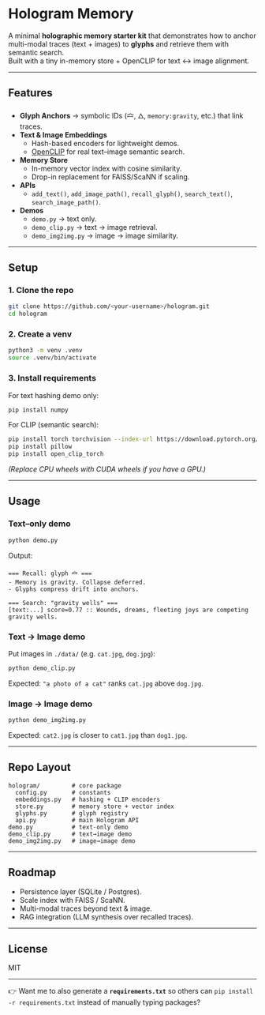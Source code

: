 # Hologram Memory

A minimal **holographic memory starter kit** that demonstrates how to anchor multi-modal traces (text + images) to **glyphs** and retrieve them with semantic search.  
Built with a tiny in-memory store + OpenCLIP for text ↔ image alignment.

---

## Features
- **Glyph Anchors** → symbolic IDs (🝞, 🜂, `memory:gravity`, etc.) that link traces.
- **Text & Image Embeddings**
  - Hash-based encoders for lightweight demos.
  - [OpenCLIP](https://github.com/mlfoundations/open_clip) for real text–image semantic search.
- **Memory Store**
  - In-memory vector index with cosine similarity.
  - Drop-in replacement for FAISS/ScaNN if scaling.
- **APIs**
  - `add_text()`, `add_image_path()`, `recall_glyph()`, `search_text()`, `search_image_path()`.
- **Demos**
  - `demo.py` → text only.
  - `demo_clip.py` → text → image retrieval.
  - `demo_img2img.py` → image → image similarity.

---

## Setup

### 1. Clone the repo
```bash
git clone https://github.com/<your-username>/hologram.git
cd hologram
````

### 2. Create a venv

```bash
python3 -m venv .venv
source .venv/bin/activate
```

### 3. Install requirements

For text hashing demo only:

```bash
pip install numpy
```

For CLIP (semantic search):

```bash
pip install torch torchvision --index-url https://download.pytorch.org/whl/cpu
pip install pillow
pip install open_clip_torch
```

*(Replace CPU wheels with CUDA wheels if you have a GPU.)*

---

## Usage

### Text–only demo

```bash
python demo.py
```

Output:

```
=== Recall: glyph 🝞 ===
- Memory is gravity. Collapse deferred.
- Glyphs compress drift into anchors.

=== Search: "gravity wells" ===
[text:...] score=0.77 :: Wounds, dreams, fleeting joys are competing gravity wells.
```

### Text → Image demo

Put images in `./data/` (e.g. `cat.jpg`, `dog.jpg`):

```bash
python demo_clip.py
```

Expected: `"a photo of a cat"` ranks `cat.jpg` above `dog.jpg`.

### Image → Image demo

```bash
python demo_img2img.py
```

Expected: `cat2.jpg` is closer to `cat1.jpg` than `dog1.jpg`.

---

## Repo Layout

```
hologram/         # core package
  config.py       # constants
  embeddings.py   # hashing + CLIP encoders
  store.py        # memory store + vector index
  glyphs.py       # glyph registry
  api.py          # main Hologram API
demo.py           # text-only demo
demo_clip.py      # text→image demo
demo_img2img.py   # image→image demo
```

---

## Roadmap

* Persistence layer (SQLite / Postgres).
* Scale index with FAISS / ScaNN.
* Multi-modal traces beyond text & image.
* RAG integration (LLM synthesis over recalled traces).

---

## License

MIT

---

👉 Want me to also generate a **`requirements.txt`** so others can `pip install -r requirements.txt` instead of manually typing packages?
```
